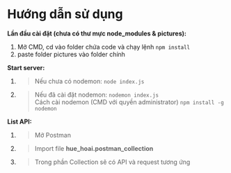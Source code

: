 # Hướng dẫn sử dụng

**Lần đầu cài đặt (chưa có thư mực node_modules & pictures):**  
1. Mở CMD, cd vào folder chứa code và chạy lệnh
`npm install`  
2. paste folder pictures vào folder chính  

**Start server:**
1. >Nếu chưa có nodemon: `node index.js`
2. >Nếu đã cài đặt nodemon: `nodemon index.js`  
   >Cách cài nodemon (CMD với quyền administrator) `npm install -g nodemon`

**List API:**
1. >Mở Postman
2. >Import file **hue_hoai.postman_collection**
3. >Trong phần Collection sẽ có API và request tương ứng
